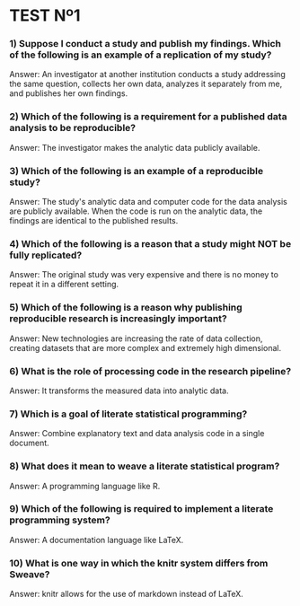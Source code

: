 # TEST Nº1

### 1) Suppose I conduct a study and publish my findings. Which of the following is an example of a replication of my study?

Answer: An investigator at another institution conducts a study addressing the same question, collects her own data, analyzes it separately from me, and publishes her own findings.

### 2) Which of the following is a requirement for a published data analysis to be reproducible?

Answer: The investigator makes the analytic data publicly available.

### 3) Which of the following is an example of a reproducible study?

Answer: The study's analytic data and computer code for the data analysis are publicly available. When the code is run on the analytic data, the findings are identical to the published results.

### 4) Which of the following is a reason that a study might NOT be fully replicated?

Answer: The original study was very expensive and there is no money to repeat it in a different setting.

### 5) Which of the following is a reason why publishing reproducible research is increasingly important?

Answer: New technologies are increasing the rate of data collection, creating datasets that are more complex and extremely high dimensional.

### 6) What is the role of processing code in the research pipeline?

Answer: It transforms the measured data into analytic data.

### 7) Which is a goal of literate statistical programming?

Answer: Combine explanatory text and data analysis code in a single document.

### 8) What does it mean to weave a literate statistical program?

Answer: A programming language like R.

### 9) Which of the following is required to implement a literate programming system?

Answer: A documentation language like LaTeX.

### 10) What is one way in which the knitr system differs from Sweave?

Answer: knitr allows for the use of markdown instead of LaTeX.
